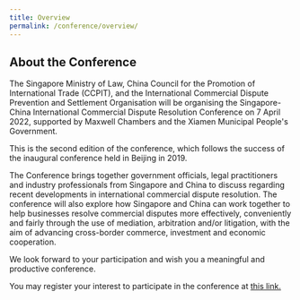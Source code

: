 ```yaml
---
title: Overview
permalink: /conference/overview/
---
```


## About the Conference

The Singapore Ministry of Law, China Council for the Promotion of International Trade (CCPIT), and the International Commercial Dispute Prevention and Settlement Organisation will be organising the Singapore-China International Commercial Dispute Resolution Conference on 7 April 2022, supported by Maxwell Chambers and the Xiamen Municipal People's Government.

This is the second edition of the conference, which follows the success of the inaugural conference held in Beijing in 2019.

The Conference brings together government officials, legal practitioners and industry professionals from Singapore and China to discuss regarding recent developments in international commercial dispute resolution. The conference will also explore how Singapore and China can work together to help businesses resolve commercial disputes more effectively, conveniently and fairly through the use of mediation, arbitration and/or litigation, with the aim of advancing cross-border commerce, investment and economic cooperation.

We look forward to your participation and wish you a meaningful and productive conference.

You may register your interest to participate in the conference at <a href="https://form.gov.sg/60a3368267fcaf0011ff4922">this link.</a>
